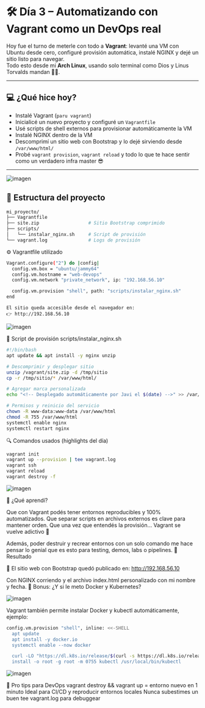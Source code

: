 # 🛠️ Día 3 – Automatizando con Vagrant como un DevOps real

Hoy fue el turno de meterle con todo a **Vagrant**: levanté una VM con Ubuntu desde cero, configuré provisión automática, instalé NGINX y dejé un sitio listo para navegar.  
Todo esto desde mi **Arch Linux**, usando solo terminal como Dios y Linus Torvalds mandan 🧔🐧.

---

## 💻 ¿Qué hice hoy?

- Instalé Vagrant (`paru vagrant`)
- Inicialicé un nuevo proyecto y configuré un `Vagrantfile`
- Usé scripts de shell externos para provisionar automáticamente la VM
- Instalé NGINX dentro de la VM
- Descomprimí un sitio web con Bootstrap y lo dejé sirviendo desde `/var/www/html/`
- Probé `vagrant provision`, `vagrant reload` y todo lo que te hace sentir como un verdadero infra master 😎

---
![imagen](https://github.com/user-attachments/assets/77e455d2-fc76-450b-b118-93a96af4c5ec)

## 📁 Estructura del proyecto

```bash
mi_proyecto/
├── Vagrantfile
├── site.zip                  # Sitio Bootstrap comprimido
├── scripts/
│   └── instalar_nginx.sh     # Script de provisión
└── vagrant.log               # Logs de provisión
```
⚙️ Vagrantfile utilizado

```bash
Vagrant.configure("2") do |config|
  config.vm.box = "ubuntu/jammy64"
  config.vm.hostname = "web-devops"
  config.vm.network "private_network", ip: "192.168.56.10"

  config.vm.provision "shell", path: "scripts/instalar_nginx.sh"
end
```
    El sitio queda accesible desde el navegador en:
    👉 http://192.168.56.10
![imagen](https://github.com/user-attachments/assets/60c7de78-e451-4929-8075-b4b5f29f07eb)

🧪 Script de provisión scripts/instalar_nginx.sh
```bash
#!/bin/bash
apt update && apt install -y nginx unzip

# Descomprimir y desplegar sitio
unzip /vagrant/site.zip -d /tmp/sitio
cp -r /tmp/sitio/* /var/www/html/

# Agregar marca personalizada
echo "<!-- Desplegado automáticamente por Javi el $(date) -->" >> /var/www/html/index.html

# Permisos y reinicio del servicio
chown -R www-data:www-data /var/www/html
chmod -R 755 /var/www/html
systemctl enable nginx
systemctl restart nginx
```
🔍 Comandos usados (highlights del día)
```bash
vagrant init
vagrant up --provision | tee vagrant.log
vagrant ssh
vagrant reload
vagrant destroy -f
```
![imagen](https://github.com/user-attachments/assets/02003ac8-fe9f-45a3-a221-d28bf3d11f42)

🌟 ¿Qué aprendí?

Que con Vagrant podés tener entornos reproducibles y 100% automatizados.
Que separar scripts en archivos externos es clave para mantener orden.
Que una vez que entendés la provisión… Vagrant se vuelve adictivo 🔁

Además, poder destruir y recrear entornos con un solo comando me hace pensar lo genial que es esto para testing, demos, labs o pipelines.
📸 Resultado

📍 El sitio web con Bootstrap quedó publicado en:
http://192.168.56.10

Con NGINX corriendo y el archivo index.html personalizado con mi nombre y fecha.
🧠 Bonus: ¿Y si le meto Docker y Kubernetes?

![imagen](https://github.com/user-attachments/assets/dfbf9a32-93cf-454f-b1dd-bc5f083894db)

Vagrant también permite instalar Docker y kubectl automáticamente, ejemplo:
```bash
config.vm.provision "shell", inline: <<-SHELL
  apt update
  apt install -y docker.io
  systemctl enable --now docker

  curl -LO "https://dl.k8s.io/release/$(curl -s https://dl.k8s.io/release/stable.txt)/bin/linux/amd64/kubectl"
  install -o root -g root -m 0755 kubectl /usr/local/bin/kubectl
```

![imagen](https://github.com/user-attachments/assets/19a24006-3473-4460-88c7-f96c3ecf0575)

📌 Pro tips para DevOps
vagrant destroy && vagrant up = entorno nuevo en 1 minuto
Ideal para CI/CD y reproducir entornos locales
Nunca subestimes un buen tee vagrant.log para debuggear
